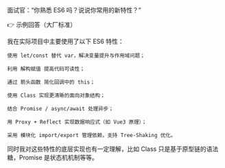 面试官：“你熟悉 ES6 吗？说说你常用的新特性？”

👉 示例回答（大厂标准）

我在实际项目中主要使用了以下 ES6 特性：

    使用 let/const 替代 var，解决变量提升与作用域问题；

    利用 解构赋值 提高代码可读性；

    通过 箭头函数 简化回调中的 this；

    使用 Class 实现更清晰的面向对象结构；

    结合 Promise / async/await 处理异步；

    用 Proxy + Reflect 实现数据响应式（如 Vue3 原理）；

    采用 模块化 import/export 管理依赖，支持 Tree-Shaking 优化。
同时我对这些特性的底层实现也有一定理解，比如 Class 只是基于原型链的语法糖，Promise 是状态机机制等等。